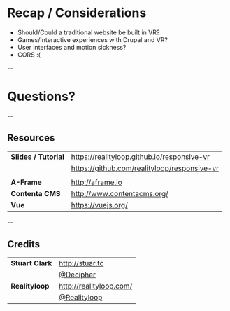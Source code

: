 # Recap / Considerations

- Should/Could a traditional website be built in VR? <!-- .element: class="fragment" -->
- Games/Interactive experiences with Drupal and VR? <!-- .element: class="fragment" -->
- User interfaces and motion sickness? <!-- .element: class="fragment" -->
- CORS :( <!-- .element: class="fragment" -->


--


# Questions?


--


## Resources

|                       |                                              |
| ---                   | ---                                          |
| **Slides / Tutorial** | https://realityloop.github.io/responsive-vr  |
|                       | https://github.com/realityloop/responsive-vr |
|                       |                                              |
| **A-Frame**           | http://aframe.io                             |
| **Contenta CMS**      | http://www.contentacms.org/                  |
| **Vue**               | https://vuejs.org/                           |


--


## Credits

|                       |                                                 |
| ---                   | ---                                             |
| **Stuart Clark**      | http://stuar.tc                                 |
|                       | [@Decipher](https://twitter.com/Decipher)       |
| **Realityloop**       | http://realityloop.com/                         |
|                       | [@Realityloop](https://twitter.com/Realityloop) |
